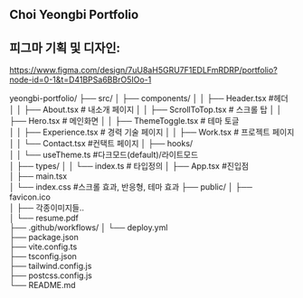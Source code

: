 ## Choi Yeongbi Portfolio


## 피그마 기획 및 디자인:
https://www.figma.com/design/7uU8aH5GRU7F1EDLFmRDRP/portfolio?node-id=0-1&t=D41BPSa6BBrO5IOo-1

yeongbi-portfolio/
├── src/
│   ├── components/
│   │   ├── Header.tsx         #헤더
│   │   ├── About.tsx           # 내소개 페이지
│   │   ├── ScrollToTop.tsx     # 스크롤 탑
│   │   ├── Hero.tsx            # 메인화면
│   │   ├── ThemeToggle.tsx     # 테마 토글    
│   │   ├── Experience.tsx      # 경력 기술 페이지
│   │   ├── Work.tsx            # 프로젝트 페이지
│   │   └── Contact.tsx         #컨택트 페이지
│   ├── hooks/     
│   │   └── useTheme.ts  #다크모드(default)/라이트모드      
│   ├── types/
│   │   └── index.ts          # 타입정의 
│   ├── App.tsx               #진입점    
│   ├── main.tsx                    
│   └── index.css             #스크롤 효과, 반응형, 테마 효과
├── public/
│   ├── favicon.ico                 
│   ├── 각종이미지들..               
│   └── resume.pdf                 
├── .github/workflows/
│   └── deploy.yml                  
├── package.json                    
├── vite.config.ts                  
├── tsconfig.json                   
├── tailwind.config.js              
├── postcss.config.js               
└── README.md        
